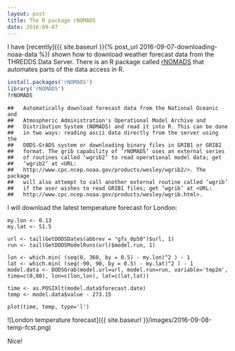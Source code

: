 ```yaml
---
layout: post
title: The R package rNOMADS
date: 2016-09-07
---
```


I have [recently]({{ site.baseurl }}{% post_url 2016-09-07-downloading-noaa-data %}) shown how to download weather forecast data from the THREDDS Data Server.
There is an R package called [rNOMADS](https://cran.r-project.org/web/packages/rNOMADS/index.html) that automates parts of the data access in R.

```r
install.packages('rNOMADS')
library('rNOMADS')
?rNOMADS
```

```
##   Automatically download forecast data from the National Oceanic and
##   Atmospheric Administration's Operational Model Archive and
##   Distribution System (NOMADS) and read it into R. This can be done
##   in two ways: reading ascii data directly from the server using the
##   DODS-GrADS system or downloading binary files in GRIB1 or GRIB2
##   format. The grib capability of ‘rNOMADS’ uses an external series
##   of routines called ‘wgrib2’ to read operational model data; get
##   ‘wgrib2’ at <URL:
##   http://www.cpc.ncep.noaa.gov/products/wesley/wgrib2/>. The package
##   will also attempt to call another external routine called ‘wgrib’
##   if the user wishes to read GRIB1 files; get ‘wgrib’ at <URL:
##   http://www.cpc.ncep.noaa.gov/products/wesley/wgrib.html>.
```

I will download the latest temperature forecast for London:

```
my.lon <- 0.13
my.lat <- 51.5

url <- tail(GetDODSDates(abbrev = "gfs_0p50")$url, 1)
run <- tail(GetDODSModelRuns(url)$model.run, 1)

lon <- which.min( (seq(0, 360, by = 0.5) - my.lon)^2 ) - 1
lat <- which.min( (seq(-90, 90, by = 0.5) - my.lat)^2 ) - 1
model.data <- DODSGrab(model.url=url, model.run=run, variable='tmp2m', time=c(0,80), lon=c(lon,lon), lat=c(lat,lat))
 
time <- as.POSIXlt(model.data$forecast.date)
temp <- model.data$value - 273.15

plot(time, temp, type='l')
```

![London temperature forecast]({{ site.baseurl }}/images/2016-09-08-temp-fcst.png)

Nice!

